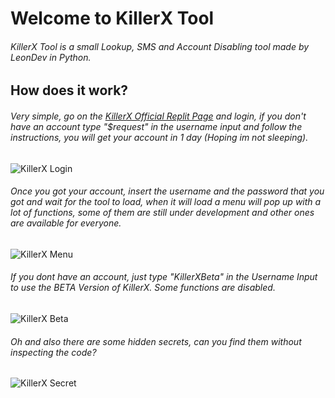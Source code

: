 # Welcome to KillerX Tool
###### KillerX Tool is a small Lookup, SMS and Account Disabling tool made by LeonDev in Python.
## How does it work?
###### Very simple, go on the [_KillerX Official Replit Page_](https://replit.com/@D8j8S9hEba/KillerX-Tool) and login, if you don't have an account type "*$request*" in the username input and follow the instructions, you will get your account in 1 day (Hoping im not sleeping).
![KillerX Login](https://cdn.discordapp.com/attachments/982997030240669706/984242626213576804/unknown.png)
###### Once you got your account, insert the username and the password that you got and wait for the tool to load, when it will load a menu will pop up with a lot of functions, some of them are still under development and other ones are available for everyone.
![KillerX Menu](https://cdn.discordapp.com/attachments/982997030240669706/984243091168981022/hhhh.jpg)
###### If you dont have an account, just type "*KillerXBeta*" in the Username Input to use the BETA Version of KillerX. Some functions are disabled.
![KillerX Beta](https://media.discordapp.net/attachments/974033936210616371/989661980862345268/unknown.png)
###### Oh and also there are some hidden secrets, can you find them without inspecting the code?
![KillerX Secret](https://cdn.discordapp.com/attachments/982997030240669706/984243969024204800/unknown.png)
